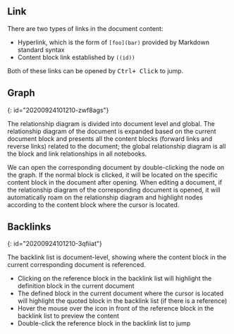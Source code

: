 ## Link

There are two types of links in the document content:

* Hyperlink, which is the form of `[foo](bar)` provided by Markdown standard syntax
* Content block link established by `((id))`

Both of these links can be opened by <kbd>Ctrl+ Click</kbd> to jump.

## Graph
{: id="20200924101210-zwf8ags"}

The relationship diagram is divided into document level and global. The relationship diagram of the document is expanded based on the current document block and presents all the content blocks (forward links and reverse links) related to the document; the global relationship diagram is all the block and link relationships in all notebooks.

We can open the corresponding document by double-clicking the node on the graph. If the normal block is clicked, it will be located on the specific content block in the document after opening. When editing a document, if the relationship diagram of the corresponding document is opened, it will automatically roam on the relationship diagram and highlight nodes according to the content block where the cursor is located.

## Backlinks
{: id="20200924101210-3qfiiat"}

The backlink list is document-level, showing where the content block in the current corresponding document is referenced.

* Clicking on the reference block in the backlink list will highlight the definition block in the current document
* The defined block in the current document where the cursor is located will highlight the quoted block in the backlink list (if there is a reference)
* Hover the mouse over the icon in front of the reference block in the backlink list to preview the content
* Double-click the reference block in the backlink list to jump

